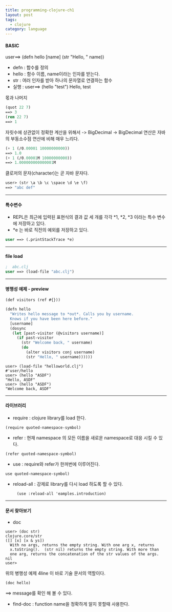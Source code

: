 ```yaml
---
title: programming-clojure-ch1
layout: post
tags:
  - clojure
category: language
---
```

#### BASIC
user==> (defn hello [name] (str "Hello, " name))
* defn : 함수를 정의
* hello : 함수 이름, name이라는 인자를 받는다.
* str : 여러 인자를 받아 하나의 문자열로 연결하는 함수
* 실행 : 
user==> (hello "test")
    Hello, test


몫과  나머지
```lisp
(quot 22 7)
==> 3
(rem 22 7)
==> 1
```
자릿수에 상관없이 정확한 계산을 위해서 -> BigDecimal -> BigDecimal 연산은 자바의 부동소수점
연산에 비해 매우 느리다.
```lisp
(+ 1 (/0.00001 10000000000))
==> 1.0
(+ 1 (/0.00001M 10000000000))
==> 1.000000000000001M
```

클로저의 문자(character)는 곧 자바 문자다.
```lisp
user> (str \a \b \c \space \d \e \f)
==> "abc def"
```

---

#### 특수변수

- REPL은 최근에 입력된 표현식의 결과 값 세 개를 각각 \*1, \*2, \*3 이라는 특수 변수에  저장하고 있다.
- \*e 는 바로 직전의 예외를 저장하고 있다.

```lisp
user ==> (.printStackTrace *e)
```

---

#### file load
```lisp
;  abc.clj
user ==> (load-file "abc.clj")
```

---

#### 병행성 예제 - preview
```lisp
(def visitors (ref #{}))

(defn hello
  "Writes hello message to *out*. Calls you by username.
  Knows if you have been here before."
  [username]
  (dosync
   (let [past-visitor (@visitors username)]
     (if past-visitor
       (str "Welcome back, " username)
       (do
         (alter visitors conj username)
         (str "Hello, " username))))))
```
```
user> (load-file "helloworld.clj")
#'user/hello
user> (hello "ASDF")
"Hello, ASDF"
user> (hello "ASDF")
"Welcome back, ASDF"
```

---

#### 라이브러리

* require : clojure library를 load 한다.
```
(require quoted-namespace-symbol)
```
* refer : 현재 namespace 의 모든 이름을 새로운 namespace로 대응 시킬 수 있다.
```
(refer quoted-namespace-symbol)
```
* use : require와 refer가 한꺼번에 이루어진다.
```
use quoted-namespace-symbol)
```
* reload-all : 강제로 library를 다시 load 하도록 할 수 있다.
```
     (use :reload-all 'eamples.introduction)
```

---

#### 문서 찾아보기

* doc
```
user> (doc str)
clojure.core/str
([] [x] [x & ys])
  With no args, returns the empty string. With one arg x, returns
  x.toString().  (str nil) returns the empty string. With more than
  one arg, returns the concatenation of the str values of the args.
nil
user>
```
위의 병행성 예제 4line 이 바로 기술 문서의 역할이다.
```
(doc hello)
```
==> message를 확인 해 볼 수 있다.

* find-doc : function name을 정확하게 알지 못할때 사용한다.

